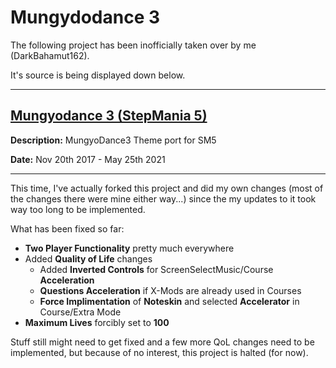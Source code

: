# Mungydodance 3

The following project has been inofficially taken over by me (DarkBahamut162).

It's source is being displayed down below.

---

[Mungyodance 3 (StepMania 5)](https://github.com/MadkaT182/MGD3)
---

**Description:** MungyoDance3 Theme port for SM5 

**Date:** Nov 20th 2017 - May 25th 2021

---
This time, I've actually forked this project and did my own changes (most of the changes there were mine either way...) since the my updates to it took way too long to be implemented.

What has been fixed so far:

* **Two Player Functionality** pretty much everywhere
* Added **Quality of Life** changes
  * Added **Inverted Controls** for ScreenSelectMusic/Course **Acceleration**
  * **Questions Acceleration** if X-Mods are already used in Courses
  * **Force Implimentation** of **Noteskin** and selected **Accelerator** in Course/Extra Mode
* **Maximum Lives** forcibly set to **100**

Stuff still might need to get fixed and a few more QoL changes need to be implemented, but because of no interest, this project is halted (for now).
